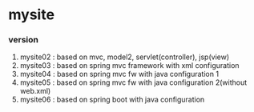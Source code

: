 # mysite

### version 
1. mysite02 : based on mvc, model2, servlet(controller), jsp(view)
2. mysite03 : based on spring mvc framework with xml configuration
3. mysite04 : based on spring mvc fw with java configuration 1
4. mysite05 : based on spring mvc fw with java configuration 2(without web.xml)
5. mysite06 : based on spring boot with java configuration
